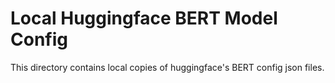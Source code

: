 # Local Huggingface BERT Model Config
This directory contains local copies of huggingface's BERT config json files.